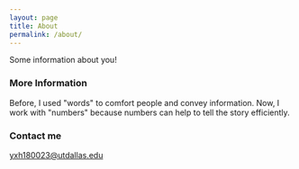 ```yaml
---
layout: page
title: About
permalink: /about/
---
```


Some information about you!

### More Information

Before, I used "words" to comfort people and convey information. Now, I work with "numbers" because numbers can help to tell the story efficiently.

### Contact me

[yxh180023@utdallas.edu](mailto:yxh180023@utdallas.edu)
